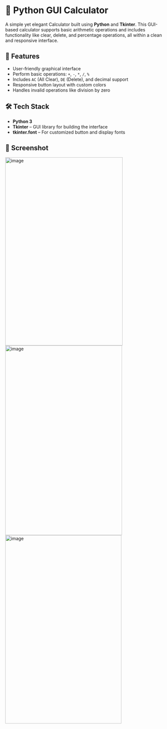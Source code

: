 # 🧮 Python GUI Calculator
A simple yet elegant Calculator built using **Python** and **Tkinter**. This GUI-based calculator supports basic arithmetic operations and includes functionality like clear, delete, and percentage operations, all within a clean and responsive interface.

## 📌 Features

- User-friendly graphical interface
- Perform basic operations: `+`, `-`, `*`, `/`, `%`
- Includes `AC` (All Clear), `DE` (Delete), and decimal support
- Responsive button layout with custom colors
- Handles invalid operations like division by zero

## 🛠️ Tech Stack

- **Python 3**
- **Tkinter** – GUI library for building the interface
- **tkinter.font** – For customized button and display fonts

## 📸 Screenshot
<img width="372" height="595" alt="image" src="https://github.com/user-attachments/assets/9239553e-53e3-42df-b77d-0e53a75e0306" />
<img width="370" height="600" alt="image" src="https://github.com/user-attachments/assets/4a530cde-848a-4225-bfab-080bb196869f" />
<img width="368" height="596" alt="image" src="https://github.com/user-attachments/assets/4195a194-582d-4304-b6c9-eb9451de4425" />

